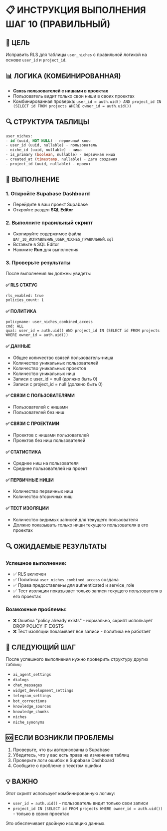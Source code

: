 # 📋 ИНСТРУКЦИЯ ВЫПОЛНЕНИЯ ШАГ 10 (ПРАВИЛЬНЫЙ)

## 🎯 ЦЕЛЬ
Исправить RLS для таблицы `user_niches` с правильной логикой на основе `user_id` и `project_id`.

## 📊 ЛОГИКА (КОМБИНИРОВАННАЯ)
- **Связь пользователей с нишами в проектах**
- Пользователь видит только свои ниши в своих проектах
- Комбинированная проверка: `user_id = auth.uid() AND project_id IN (SELECT id FROM projects WHERE owner_id = auth.uid())`

## 🔍 СТРУКТУРА ТАБЛИЦЫ
```sql
user_niches:
- id (uuid, NOT NULL) - первичный ключ
- user_id (uuid, nullable) - пользователь
- niche_id (uuid, nullable) - ниша
- is_primary (boolean, nullable) - первичная ниша
- created_at (timestamp, nullable) - дата создания
- project_id (uuid, nullable) - проект
```

## 🚀 ВЫПОЛНЕНИЕ

### 1. Откройте Supabase Dashboard
- Перейдите в ваш проект Supabase
- Откройте раздел **SQL Editor**

### 2. Выполните правильный скрипт
- Скопируйте содержимое файла `ШАГ_10_ИСПРАВЛЕНИЕ_USER_NICHES_ПРАВИЛЬНЫЙ.sql`
- Вставьте в SQL Editor
- Нажмите **Run** для выполнения

### 3. Проверьте результаты
После выполнения вы должны увидеть:

#### ✅ RLS СТАТУС
```
rls_enabled: true
policies_count: 1
```

#### ✅ ПОЛИТИКА
```
policyname: user_niches_combined_access
cmd: ALL
qual: user_id = auth.uid() AND project_id IN (SELECT id FROM projects WHERE owner_id = auth.uid())
```

#### ✅ ДАННЫЕ
- Общее количество связей пользователь-ниша
- Количество уникальных пользователей
- Количество уникальных проектов
- Количество уникальных ниш
- Записи с user_id = null (должно быть 0)
- Записи с project_id = null (должно быть 0)

#### ✅ СВЯЗИ С ПОЛЬЗОВАТЕЛЯМИ
- Пользователей с нишами
- Пользователей без ниш

#### ✅ СВЯЗИ С ПРОЕКТАМИ
- Проектов с нишами пользователей
- Проектов без ниш пользователей

#### ✅ СТАТИСТИКА
- Среднее ниш на пользователя
- Среднее пользователей на проект

#### ✅ ПЕРВИЧНЫЕ НИШИ
- Количество первичных ниш
- Количество вторичных ниш

#### ✅ ТЕСТ ИЗОЛЯЦИИ
- Количество видимых записей для текущего пользователя
- Должно показывать только ниши текущего пользователя в его проектах

## 🔍 ОЖИДАЕМЫЕ РЕЗУЛЬТАТЫ

### Успешное выполнение:
- ✅ RLS включен
- ✅ Политика `user_niches_combined_access` создана
- ✅ Права предоставлены для authenticated и service_role
- ✅ Тест изоляции показывает только записи текущего пользователя в его проектах

### Возможные проблемы:
- ❌ Ошибка "policy already exists" - нормально, скрипт использует DROP POLICY IF EXISTS
- ❌ Тест изоляции показывает все записи - политика не работает

## 📝 СЛЕДУЮЩИЙ ШАГ
После успешного выполнения нужно проверить структуру других таблиц:
- `ai_agent_settings`
- `dialogs`
- `chat_messages`
- `widget_development_settings`
- `telegram_settings`
- `bot_corrections`
- `knowledge_sources`
- `knowledge_chunks`
- `niches`
- `niche_synonyms`

## 🆘 ЕСЛИ ВОЗНИКЛИ ПРОБЛЕМЫ
1. Проверьте, что вы авторизованы в Supabase
2. Убедитесь, что у вас есть права на изменение таблиц
3. Проверьте логи ошибок в Supabase Dashboard
4. Сообщите о проблеме с текстом ошибки

## 💡 ВАЖНО
Этот скрипт использует комбинированную логику:
- `user_id = auth.uid()` - пользователь видит только свои записи
- `project_id IN (SELECT id FROM projects WHERE owner_id = auth.uid())` - только в своих проектах

Это обеспечивает двойную изоляцию данных.
